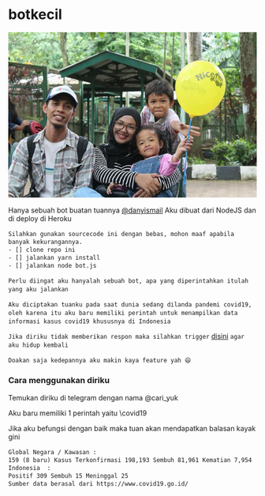 # botkecil

![](./foto-keluarga.jpg)

Hanya sebuah bot buatan tuannya [@danyismail](https://t.me/danyismail)
Aku dibuat dari NodeJS dan di deploy di Heroku
```
Silahkan gunakan sourcecode ini dengan bebas, mohon maaf apabila banyak kekurangannya.
- [] clone repo ini
- [] jalankan yarn install 
- [] jalankan node bot.js
```

`Perlu diingat aku hanyalah sebuah bot, apa yang diperintahkan itulah yang aku jalankan`

`Aku diciptakan tuanku pada saat dunia sedang dilanda pandemi covid19, oleh karena itu aku baru memiliki perintah untuk menampilkan data informasi kasus covid19 khususnya di Indonesia`

`Jika diriku tidak memberikan respon maka silahkan trigger` [disini](https://botkecil.herokuapp.com/) `agar aku hidup kembali`

`Doakan saja kedepannya aku makin kaya feature yah 😄`

### Cara menggunakan diriku

Temukan diriku di telegram dengan nama @cari_yuk

Aku baru memiliki 1 perintah yaitu \covid19

Jika aku befungsi dengan baik maka tuan akan mendapatkan balasan kayak gini 

```
Global Negara / Kawasan : 
159 (8 baru) Kasus Terkonfirmasi 198,193 Sembuh 81,961 Kematian 7,954
Indonesia  : 
Positif 309 Sembuh 15 Meninggal 25
Sumber data berasal dari https://www.covid19.go.id/
```





